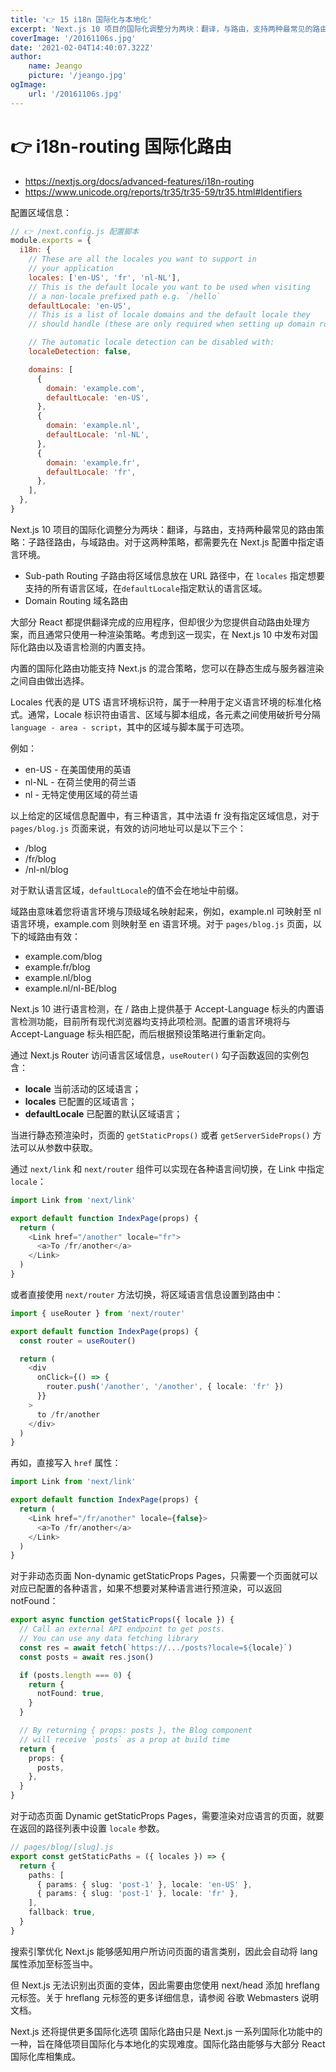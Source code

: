 ```yaml
---
title: '👉 15 i18n 国际化与本地化'
excerpt: 'Next.js 10 项目的国际化调整分为两块：翻译，与路由，支持两种最常见的路由策略：子路径路由，与域路由。对于这两种策略，都需要先在 Next.js 配置中指定语言环境。'
coverImage: '/20161106s.jpg'
date: '2021-02-04T14:40:07.322Z'
author:
    name: Jeango
    picture: '/jeango.jpg'
ogImage:
    url: '/20161106s.jpg'
---
```


# 👉 i18n-routing 国际化路由
- https://nextjs.org/docs/advanced-features/i18n-routing
- https://www.unicode.org/reports/tr35/tr35-59/tr35.html#Identifiers

配置区域信息：

```js
// 👉 /next.config.js 配置脚本
module.exports = {
  i18n: {
    // These are all the locales you want to support in
    // your application
    locales: ['en-US', 'fr', 'nl-NL'],
    // This is the default locale you want to be used when visiting
    // a non-locale prefixed path e.g. `/hello`
    defaultLocale: 'en-US',
    // This is a list of locale domains and the default locale they
    // should handle (these are only required when setting up domain routing)

	// The automatic locale detection can be disabled with:
    localeDetection: false,

    domains: [
      {
        domain: 'example.com',
        defaultLocale: 'en-US',
      },
      {
        domain: 'example.nl',
        defaultLocale: 'nl-NL',
      },
      {
        domain: 'example.fr',
        defaultLocale: 'fr',
      },
    ],
  },
}
```

Next.js 10 项目的国际化调整分为两块：翻译，与路由，支持两种最常见的路由策略：子路径路由，与域路由。对于这两种策略，都需要先在 Next.js 配置中指定语言环境。

- Sub-path Routing 子路由将区域信息放在 URL 路径中，在 `locales` 指定想要支持的所有语言区域，在`defaultLocale`指定默认的语言区域。
- Domain Routing 域名路由

大部分 React 都提供翻译完成的应用程序，但却很少为您提供自动路由处理方案，而且通常只使用一种渲染策略。考虑到这一现实，在 Next.js 10 中发布对国际化路由以及语言检测的内置支持。

内置的国际化路由功能支持 Next.js 的混合策略，您可以在静态生成与服务器渲染之间自由做出选择。

Locales 代表的是 UTS 语言环境标识符，属于一种用于定义语言环境的标准化格式。通常，Locale 标识符由语言、区域与脚本组成，各元素之间使用破折号分隔`language - area - script`，其中的区域与脚本属于可选项。

例如：

- en-US - 在美国使用的英语
- nl-NL - 在荷兰使用的荷兰语
- nl    - 无特定使用区域的荷兰语

以上给定的区域信息配置中，有三种语言，其中法语 fr 没有指定区域信息，对于 `pages/blog.js` 页面来说，有效的访问地址可以是以下三个：

- /blog
- /fr/blog
- /nl-nl/blog

对于默认语言区域，`defaultLocale`的值不会在地址中前缀。

域路由意味着您将语言环境与顶级域名映射起来，例如，example.nl 可映射至 nl 语言环境，example.com 则映射至 en 语言环境。对于 `pages/blog.js` 页面，以下的域路由有效：

- example.com/blog
- example.fr/blog
- example.nl/blog
- example.nl/nl-BE/blog


Next.js 10 进行语言检测，在 / 路由上提供基于 Accept-Language 标头的内置语言检测功能，目前所有现代浏览器均支持此项检测。配置的语言环境将与 Accept-Language 标头相匹配，而后根据预设策略进行重新定向。

通过 Next.js Router 访问语言区域信息，`useRouter()` 勾子函数返回的实例包含：

- **locale** 当前活动的区域语言；
- **locales** 已配置的区域语言；
- **defaultLocale** 已配置的默认区域语言；

当进行静态预渲染时，页面的 `getStaticProps()` 或者 `getServerSideProps()` 方法可以从参数中获取。


通过 `next/link` 和 `next/router` 组件可以实现在各种语言间切换，在 Link 中指定 `locale`：

```ts
import Link from 'next/link'

export default function IndexPage(props) {
  return (
    <Link href="/another" locale="fr">
      <a>To /fr/another</a>
    </Link>
  )
}
```

或者直接使用 `next/router` 方法切换，将区域语言信息设置到路由中：

```ts
import { useRouter } from 'next/router'

export default function IndexPage(props) {
  const router = useRouter()

  return (
    <div
      onClick={() => {
        router.push('/another', '/another', { locale: 'fr' })
      }}
    >
      to /fr/another
    </div>
  )
}
```

再如，直接写入 `href` 属性：

```ts
import Link from 'next/link'

export default function IndexPage(props) {
  return (
    <Link href="/fr/another" locale={false}>
      <a>To /fr/another</a>
    </Link>
  )
}
```

对于非动态页面 Non-dynamic getStaticProps Pages，只需要一个页面就可以对应已配置的各种语言，如果不想要对某种语言进行预渲染，可以返回 notFound：

```ts
export async function getStaticProps({ locale }) {
  // Call an external API endpoint to get posts.
  // You can use any data fetching library
  const res = await fetch(`https://.../posts?locale=${locale}`)
  const posts = await res.json()

  if (posts.length === 0) {
    return {
      notFound: true,
    }
  }

  // By returning { props: posts }, the Blog component
  // will receive `posts` as a prop at build time
  return {
    props: {
      posts,
    },
  }
}
```

对于动态页面 Dynamic getStaticProps Pages，需要渲染对应语言的页面，就要在返回的路径列表中设置 `locale` 参数。

```ts
// pages/blog/[slug].js
export const getStaticPaths = ({ locales }) => {
  return {
    paths: [
      { params: { slug: 'post-1' }, locale: 'en-US' },
      { params: { slug: 'post-1' }, locale: 'fr' },
    ],
    fallback: true,
  }
}
```


搜索引擎优化
Next.js 能够感知用户所访问页面的语言类别，因此会自动将 lang 属性添加至标签当中。

但 Next.js 无法识别出页面的变体，因此需要由您使用 next/head 添加 hreflang 元标签。关于 hreflang 元标签的更多详细信息，请参阅 谷歌 Webmasters 说明文档。

Next.js 还将提供更多国际化选项
国际化路由只是 Next.js 一系列国际化功能中的一种，旨在降低项目国际化与本地化的实现难度。国际化路由能够与大部分 React 国际化库相集成。
